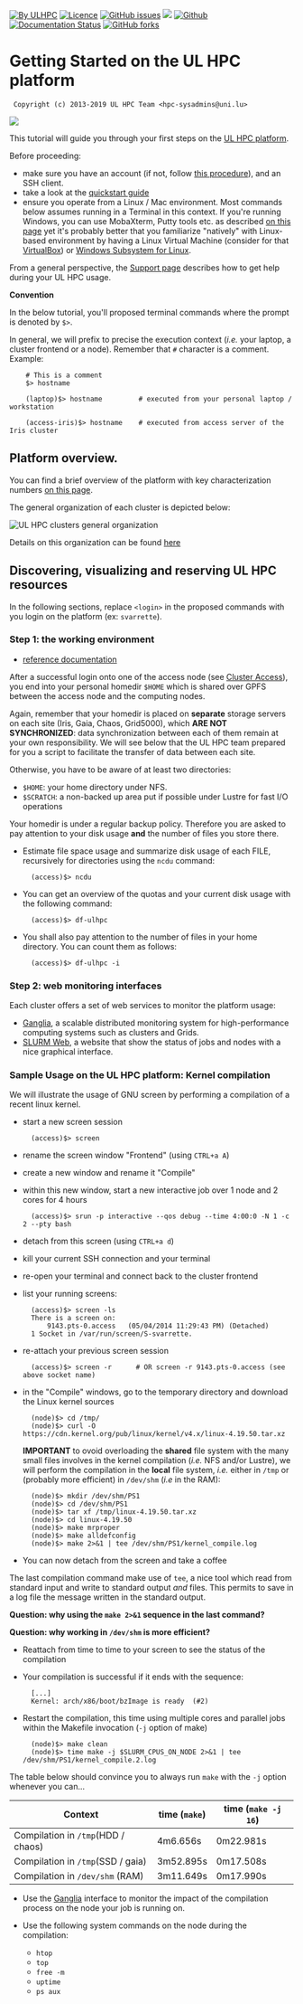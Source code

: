 [![By ULHPC](https://img.shields.io/badge/by-ULHPC-blue.svg)](https://hpc.uni.lu) [![Licence](https://img.shields.io/badge/license-GPL--3.0-blue.svg)](http://www.gnu.org/licenses/gpl-3.0.html) [![GitHub issues](https://img.shields.io/github/issues/ULHPC/tutorials.svg)](https://github.com/ULHPC/tutorials/issues/) [![](https://img.shields.io/badge/slides-PDF-red.svg)](https://github.com/ULHPC/tutorials/raw/devel/beginners/slides.pdf) [![Github](https://img.shields.io/badge/sources-github-green.svg)](https://github.com/ULHPC/tutorials/tree/devel/beginners/) [![Documentation Status](http://readthedocs.org/projects/ulhpc-tutorials/badge/?version=latest)](http://ulhpc-tutorials.readthedocs.io/en/latest/beginners/) [![GitHub forks](https://img.shields.io/github/stars/ULHPC/tutorials.svg?style=social&label=Star)](https://github.com/ULHPC/tutorials)

# Getting Started on the UL HPC platform

     Copyright (c) 2013-2019 UL HPC Team <hpc-sysadmins@uni.lu>

[![](https://github.com/ULHPC/tutorials/raw/devel/beginners/cover_slides.png)](https://github.com/ULHPC/tutorials/raw/devel/beginners/slides.pdf)


This tutorial will guide you through your first steps on the
[UL HPC platform](http://hpc.uni.lu).

Before proceeding:

* make sure you have an account (if not, follow [this procedure](https://hpc.uni.lu/get_an_account)), and an SSH client.
* take a look at the [quickstart guide](https://hpc.uni.lu/users/quickstart.html)
* ensure you operate from a Linux / Mac environment. Most commands below assumes running in a Terminal in this context. If you're running Windows, you can use MobaXterm, Putty tools etc. as described [on this page](https://hpc.uni.lu/users/docs/access/access_windows.html) yet it's probably better that you familiarize "natively" with Linux-based environment by having a Linux Virtual Machine (consider for that [VirtualBox](https://www.virtualbox.org/)) or [Windows Subsystem for Linux](https://docs.microsoft.com/en-us/windows/wsl/install-win10).

From a general perspective, the [Support page](https://hpc.uni.lu/users/docs/report_pbs.html) describes how to get help during your UL HPC usage.

**Convention**

In the below tutorial, you'll proposed terminal commands where the prompt is denoted by `$>`.

In general, we will prefix to precise the execution context (_i.e._ your laptop, a cluster frontend or a node). Remember that `#` character is a comment. Example:

		# This is a comment
		$> hostname

		(laptop)$> hostname         # executed from your personal laptop / workstation

		(access-iris)$> hostname    # executed from access server of the Iris cluster


## Platform overview.

You can find a brief overview of the platform with key characterization numbers [on this page](https://hpc.uni.lu/systems/overview.html).

The general organization of each cluster is depicted below:

![UL HPC clusters general organization](https://hpc.uni.lu/images/overview/clusters_general_organization.png)

Details on this organization can be found [here](https://hpc.uni.lu/systems/clusters.html#clusters-organization)


## Discovering, visualizing and reserving UL HPC resources

In the following sections, replace `<login>` in the proposed commands with you login on the platform (ex: `svarrette`).

### Step 1: the working environment

* [reference documentation](http://hpc.uni.lu/users/docs/env.html)

After a successful login onto one of the access node (see [Cluster Access](https://hpc.uni.lu/users/docs/access.html)), you end into your personal homedir `$HOME` which is shared over GPFS between the access node and the computing nodes.

Again, remember that your homedir is placed on __separate__ storage servers on each site (Iris, Gaia, Chaos, Grid5000), which __ARE NOT SYNCHRONIZED__: data synchronization between each of them remain at your own responsibility. We will see below that the UL HPC team prepared for you a script to facilitate the transfer of data between each site.

Otherwise, you have to be aware of at least two directories:

* `$HOME`: your home directory under NFS.
* `$SCRATCH`: a non-backed up area put if possible under Lustre for fast I/O operations

Your homedir is under a regular backup policy. Therefore you are asked to pay attention to your disk usage __and__ the number of files you store there.

* Estimate file space usage and summarize disk usage of each FILE, recursively for directories using the `ncdu` command:

		(access)$> ncdu

* You can get an overview of the quotas and your current disk usage with the following command:

		(access)$> df-ulhpc

* You shall also pay attention to the number of files in your home directory. You can count them as follows:

		(access)$> df-ulhpc -i


### Step 2: web monitoring interfaces

Each cluster offers a set of web services to monitor the platform usage:

* [Ganglia](https://hpc.uni.lu/iris/ganglia/), a scalable distributed monitoring system for high-performance computing systems such as clusters and Grids.
* [SLURM Web](https://access-iris.uni.lu/slurm/), a website that show the status of jobs and nodes with a nice graphical interface.


### Sample Usage on the UL HPC platform: Kernel compilation

We will illustrate the usage of GNU screen by performing a compilation of a recent linux kernel.

* start a new screen session

        (access)$> screen

* rename the screen window "Frontend" (using `CTRL+a A`)

* create a new window and rename it "Compile"
* within this new window, start a new interactive job over 1 node and 2 cores for 4 hours

		(access)$> srun -p interactive --qos debug --time 4:00:0 -N 1 -c 2 --pty bash

* detach from this screen (using `CTRL+a d`)
* kill your current SSH connection and your terminal
* re-open your terminal and connect back to the cluster frontend
* list your running screens:

		(access)$> screen -ls
		There is a screen on:
			9143.pts-0.access	(05/04/2014 11:29:43 PM) (Detached)
		1 Socket in /var/run/screen/S-svarrette.

* re-attach your previous screen session

		(access)$> screen -r      # OR screen -r 9143.pts-0.access (see above socket name)

* in the "Compile" windows, go to the temporary directory and download the Linux kernel sources

		(node)$> cd /tmp/
		(node)$> curl -O https://cdn.kernel.org/pub/linux/kernel/v4.x/linux-4.19.50.tar.xz

   **IMPORTANT** to ovoid overloading the **shared** file system with the many small files involves in the kernel compilation (_i.e._ NFS and/or Lustre), we will perform the compilation in the **local** file system, _i.e._ either in `/tmp` or (probably more efficient) in `/dev/shm` (_i.e_ in the RAM):

		(node)$> mkdir /dev/shm/PS1
		(node)$> cd /dev/shm/PS1
		(node)$> tar xf /tmp/linux-4.19.50.tar.xz
		(node)$> cd linux-4.19.50
		(node)$> make mrproper
		(node)$> make alldefconfig
		(node)$> make 2>&1 | tee /dev/shm/PS1/kernel_compile.log

* You can now detach from the screen and take a coffee

The last compilation command make use of `tee`, a nice tool which read from standard input and write to standard output _and_ files. This permits to save in a log file the message written in the standard output.

**Question: why using the `make 2>&1` sequence in the last command?**

**Question: why working in `/dev/shm` is more efficient?**


* Reattach from time to time to your screen to see the status of the compilation
* Your compilation is successful if it ends with the sequence:

		[...]
		Kernel: arch/x86/boot/bzImage is ready  (#2)

* Restart the compilation, this time using multiple cores and parallel jobs within the Makefile invocation (`-j` option of make)

		(node)$> make clean
		(node)$> time make -j $SLURM_CPUS_ON_NODE 2>&1 | tee /dev/shm/PS1/kernel_compile.2.log

The table below should convince you to always run `make` with the `-j` option whenever you can...

|   Context                          | time (`make`) | time (`make -j 16`) |
|------------------------------------|---------------|---------------------|
| Compilation in `/tmp`(HDD / chaos) | 4m6.656s      | 0m22.981s           |
| Compilation in `/tmp`(SSD / gaia)  | 3m52.895s     | 0m17.508s           |
| Compilation in `/dev/shm` (RAM)    | 3m11.649s     | 0m17.990s           |


* Use the [Ganglia](https://hpc.uni.lu/iris/ganglia/) interface to monitor the impact of the compilation process on the node your job is running on.
* Use the following system commands on the node during the compilation:

  * `htop`
  * `top`
  * `free -m`
  * `uptime`
  * `ps aux`

